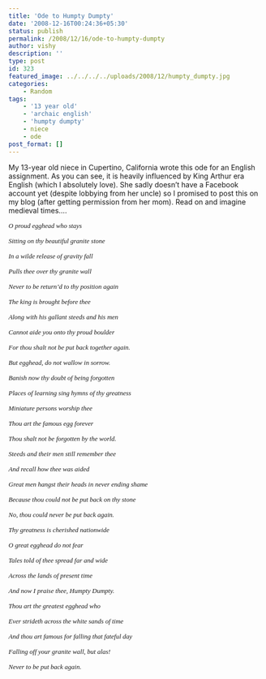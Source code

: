 ```yaml
---
title: 'Ode to Humpty Dumpty'
date: '2008-12-16T00:24:36+05:30'
status: publish
permalink: /2008/12/16/ode-to-humpty-dumpty
author: vishy
description: ''
type: post
id: 323
featured_image: ../../../../uploads/2008/12/humpty_dumpty.jpg
categories: 
    - Random
tags:
    - '13 year old'
    - 'archaic english'
    - 'humpty dumpty'
    - niece
    - ode
post_format: []
---
```

My 13-year old niece in Cupertino, California wrote this ode for an English assignment. As you can see, it is heavily influenced by King Arthur era English (which I absolutely love). She sadly doesn’t have a Facebook account yet (despite lobbying from her uncle) so I promised to post this on my blog (after getting permission from her mom). Read on and imagine medieval times….

<span style="font-family:'Times New Roman';font-size:small;">*O proud egghead who stays*</span>

<span style="font-family:'Times New Roman';font-size:small;">*Sitting on thy beautiful granite stone*</span>

<span style="font-family:'Times New Roman';font-size:small;">*In a wilde release of gravity fall*</span>

<span style="font-family:'Times New Roman';font-size:small;">*Pulls thee over thy granite wall*</span>

<span style="font-family:'Times New Roman';font-size:small;">*Never to be return’d to thy position again*</span>

<span style="font-family:'Times New Roman';font-size:small;">*The king is brought before thee*</span>

<span style="font-family:'Times New Roman';font-size:small;">*Along with his gallant steeds and his men*</span>

<span style="font-family:'Times New Roman';font-size:small;">*Cannot aide you onto thy proud boulder*</span>

<span style="font-family:'Times New Roman';font-size:small;">*For thou shalt not be put back together again.*</span>

<span style="font-family:'Times New Roman';font-size:small;">*But egghead, do not wallow in sorrow.*</span>

<span style="font-family:'Times New Roman';font-size:small;"> </span>

<span style="font-family:'Times New Roman';font-size:small;">*Banish now thy doubt of being forgotten*</span>

<span style="font-family:'Times New Roman';font-size:small;">*Places of learning sing hymns of thy greatness*</span>

<span style="font-family:'Times New Roman';font-size:small;">*Miniature persons worship thee*</span>

<span style="font-family:'Times New Roman';font-size:small;">*Thou art the famous egg forever*</span>

<span style="font-family:'Times New Roman';font-size:small;">*Thou shalt not be forgotten by the world.*</span>

<span style="font-family:'Times New Roman';font-size:small;">*Steeds and their men still remember thee*</span>

<span style="font-family:'Times New Roman';font-size:small;">*And recall how thee was aided*</span>

<span style="font-family:'Times New Roman';font-size:small;">*Great men hangst their heads in never ending shame*</span>

<span style="font-family:'Times New Roman';font-size:small;">*Because thou could not be put back on thy stone*</span>

<span style="font-family:'Times New Roman';font-size:small;">*No, thou could never be put back again.*</span>

<span style="font-family:'Times New Roman';font-size:small;"> </span>

<span style="font-family:'Times New Roman';font-size:small;">*Thy greatness is cherished nationwide*</span>

<span style="font-family:'Times New Roman';font-size:small;">*O great egghead do not fear*</span>

<span style="font-family:'Times New Roman';font-size:small;">*Tales told of thee spread far and wide*</span>

<span style="font-family:'Times New Roman';font-size:small;">*Across the lands of present time*</span>

<span style="font-family:'Times New Roman';font-size:small;">*And now I praise thee, Humpty Dumpty.*</span>

<span style="font-family:'Times New Roman';font-size:small;">*Thou art the greatest egghead who*</span>

<span style="font-family:'Times New Roman';font-size:small;">*Ever strideth across the white sands of time*</span>

<span style="font-family:'Times New Roman';font-size:small;">*And thou art famous for falling that fateful day*</span>

<span style="font-family:'Times New Roman';font-size:small;">*Falling off your granite wall, but alas!*</span>

<span style="font-family:'Times New Roman';font-size:small;">*Never to be put back again.*</span>

<span style="font-family:'Times New Roman';font-size:small;">  
</span>
